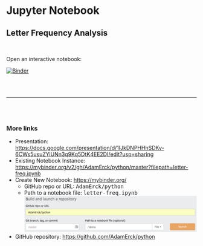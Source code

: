 # Jupyter Notebook 
## Letter Frequency Analysis

<br>

Open an interactive notebook:   

[![Binder](https://mybinder.org/badge.svg)](https://mybinder.org/v2/gh/AdamErck/python/master?filepath=letter-freq.ipynb)

<br><br>
<hr>
<br><br>

### More links
* Presentation: https://docs.google.com/presentation/d/1IJkDNPHHhSDKv-6CWs5usuZYiUNn3q9Kq5DtK4EE2DI/edit?usp=sharing
* Existing Notebook Instance: https://mybinder.org/v2/gh/AdamErck/python/master?filepath=letter-freq.ipynb
* Create New Notebook: https://mybinder.org/
    * GitHub repo or URL: <kbd>AdamErck/python</kbd>
    * Path to a notebook file: <kbd>letter-freq.ipynb</kbd>
    ![MyBinder.org](mybinder.png)
* GitHub repository: https://github.com/AdamErck/python
